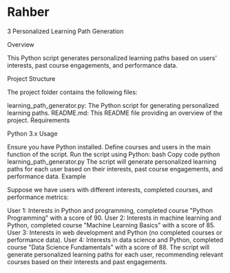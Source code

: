 # Rahber

3 Personalized Learning Path Generation

Overview

This Python script generates personalized learning paths based on users' interests, past course engagements, and performance data.

Project Structure

The project folder contains the following files:

learning_path_generator.py: The Python script for generating personalized learning paths.
README.md: This README file providing an overview of the project.
Requirements

Python 3.x
Usage

Ensure you have Python installed.
Define courses and users in the main function of the script.
Run the script using Python:
bash
Copy code
python learning_path_generator.py
The script will generate personalized learning paths for each user based on their interests, past course engagements, and performance data.
Example

Suppose we have users with different interests, completed courses, and performance metrics:

User 1: Interests in Python and programming, completed course "Python Programming" with a score of 90.
User 2: Interests in machine learning and Python, completed course "Machine Learning Basics" with a score of 85.
User 3: Interests in web development and Python (no completed courses or performance data).
User 4: Interests in data science and Python, completed course "Data Science Fundamentals" with a score of 88.
The script will generate personalized learning paths for each user, recommending relevant courses based on their interests and past engagements.

